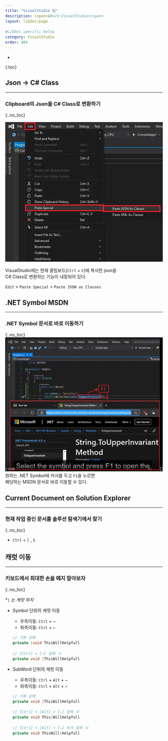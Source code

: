 ```yaml
---
title: "VisualStudio 팁"
description: <span>&#x23;VisualStudio</span>
layout: libdoc/page

#LibDoc specific below
category: VisualStudio
order: 404
---
```

* 
{:toc}

## Json → C# Class
---
### Clipboard의 Json을 C# Class로 변환하기
{:.no_toc}

![](/assets/docs/400_VisualStudio/404/1.webp)

VisualStudio에는 현재 클립보드(`Ctrl` + `C`)에 복사한 json을<br/>
C# Class로 변환하는 기능이 내장되어 있다.

`Edit` > `Paste Special` > `Paste JSON as Classes`

## .NET Symbol MSDN
---
### .NET Symbol 문서로 바로 이동하기
{:.no_toc}
![](/assets/docs/400_VisualStudio/404/2.webp)
원하는 .NET Symbol에 커서를 두고 `F1`을 누르면<br/>
해당하는 MSDN 문서로 바로 이동할 수 있다.


## Current Document on Solution Explorer
---
### 현재 작업 중인 문서를 솔루션 탐색기에서 찾기
{:.no_toc}

* `Ctrl` + `[` , `S`


## 캐럿 이동
---
### 키보드에서 최대한 손을 떼지 말아보자
{:.no_toc}

**`|` 는 캐럿 위치*
* Symbol 단위의 캐럿 이동

    * 우측이동: `Ctrl` + `→`
    * 좌측이동: `Ctrl` + `←`

    ```csharp
    // 기본 상태
    private |void ThisWillHelpfull

    // [Ctrl] + [→] 입력 시
    private void |ThisWillHelpfull
    ```
    
* SubWord 단위의 캐럿 이동

    * 우측이동: `Ctrl` + `Alt` + `→`<br/>
    * 좌측이동: `Ctrl` + `Alt` + `←`
    
    ```csharp
    // 기본 상태
    private void |ThisWillHelpfull

    // [Ctrl] + [Alt] + [→] 입력 시
    private void This|WillHelpfull

    // [Ctrl] + [Alt] + [→] 추가 입력 시
    private void ThisWill|Helpfull
    ```